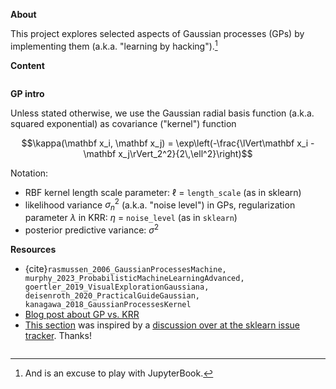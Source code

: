 **About**

This project explores selected aspects of Gaussian processes (GPs) by
implementing them (a.k.a. "learning by hacking").[^fn:excuse]

**Content**

```{tableofcontents}
```


**GP intro**

Unless stated otherwise, we use the Gaussian radial basis function (a.k.a.
squared exponential) as covariance ("kernel") function

$$\kappa(\mathbf x_i, \mathbf x_j) = \exp\left(-\frac{\lVert\mathbf x_i - \mathbf x_j\rVert_2^2}{2\,\ell^2}\right)$$


Notation:

* RBF kernel length scale parameter: $\ell$ = `length_scale` (as in sklearn)
* likelihood variance $\sigma_n^2$ (a.k.a. "noise level") in GPs,
  regularization parameter $\lambda$ in KRR: $\eta$ = `noise_level` (as in `sklearn`)
* posterior predictive variance: $\sigma^2$



**Resources**

* {cite}`rasmussen_2006_GaussianProcessesMachine, murphy_2023_ProbabilisticMachineLearningAdvanced, goertler_2019_VisualExplorationGaussiana, deisenroth_2020_PracticalGuideGaussian, kanagawa_2018_GaussianProcessesKernel`
* [Blog post about GP vs. KRR][gp_krr_blog]
* [This section](s:pred_noise) was inspired by a [discussion over at the sklearn issue
  tracker][sklearn_issue]. Thanks!

```{bibliography}
```

[gp_krr_blog]: https://gregorygundersen.com/blog/2020/01/06/kernel-gp-regression
[sklearn_issue]: https://github.com/scikit-learn/scikit-learn/issues/22945
[^fn:excuse]: And is an excuse to play with JupyterBook.

